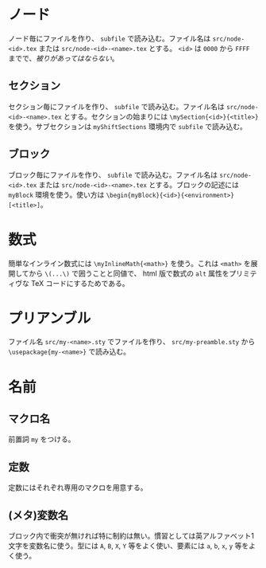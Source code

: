 # ノード

ノード毎にファイルを作り、 `subfile` で読み込む。ファイル名は `src/node-<id>.tex` または `src/node-<id>-<name>.tex` とする。 `<id>` は `0000` から `FFFF` までで、*被りがあってはならない*。

## セクション

セクション毎にファイルを作り、 `subfile` で読み込む。ファイル名は `src/node-<id>-<name>.tex` とする。セクションの始まりには `\mySection{<id>}{<title>}` を使う。サブセクションは `myShiftSections` 環境内で `subfile` で読み込む。

## ブロック

ブロック毎にファイルを作り、 `subfile` で読み込む。ファイル名は `src/node-<id>.tex` または `src/node-<id>-<name>.tex` とする。ブロックの記述には `myBlock` 環境を使う。使い方は `\begin{myBlock}{<id>}{<environment>}[<title>]`。

# 数式

簡単なインライン数式には `\myInlineMath{<math>}` を使う。これは `<math>` を展開してから `\(...\)` で囲うことと同値で、 html 版で数式の `alt` 属性をプリミティヴな TeX コードにするためである。

# プリアンブル

ファイル名 `src/my-<name>.sty` でファイルを作り、 `src/my-preamble.sty` から `\usepackage{my-<name>}` で読み込む。

# 名前

## マクロ名

前置詞 `my` をつける。

## 定数

定数にはそれぞれ専用のマクロを用意する。

## (メタ)変数名

ブロック内で衝突が無ければ特に制約は無い。慣習としては英アルファベット1文字を変数名に使う。型には `A`, `B`, `X`, `Y` 等をよく使い、要素には `a`, `b`, `x`, `y` 等をよく使う。
